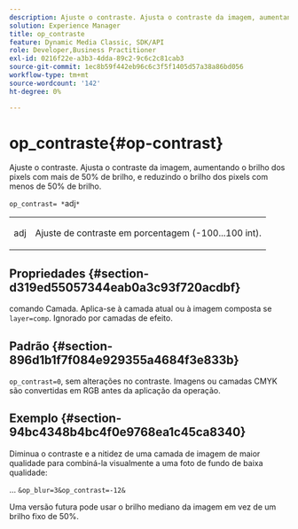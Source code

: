 ```yaml
---
description: Ajuste o contraste. Ajusta o contraste da imagem, aumentando o brilho dos pixels com mais de 50% de brilho, e reduzindo o brilho dos pixels com menos de 50% de brilho.
solution: Experience Manager
title: op_contraste
feature: Dynamic Media Classic, SDK/API
role: Developer,Business Practitioner
exl-id: 0216f22e-a3b3-4dda-89c2-9c6c2c81cab3
source-git-commit: 1ec8b59f442eb96c6c3f5f1405d57a38a86bd056
workflow-type: tm+mt
source-wordcount: '142'
ht-degree: 0%

---
```


# op_contraste{#op-contrast}

Ajuste o contraste. Ajusta o contraste da imagem, aumentando o brilho dos pixels com mais de 50% de brilho, e reduzindo o brilho dos pixels com menos de 50% de brilho.

`op_contrast= *`adj`*`

<table id="simpletable_8246802C74424A68A7A2EA5B50A89D42"> 
 <tr class="strow"> 
  <td class="stentry"> <p><span class="varname"> adj</span> </p> </td> 
  <td class="stentry"> <p>Ajuste de contraste em porcentagem (-100...100 int). </p></td> 
 </tr> 
</table>

## Propriedades {#section-d319ed55057344eab0a3c93f720acdbf}

comando Camada. Aplica-se à camada atual ou à imagem composta se `layer=comp`. Ignorado por camadas de efeito.

## Padrão {#section-896d1b1f7f084e929355a4684f3e833b}

`op_contrast=0`, sem alterações no contraste. Imagens ou camadas CMYK são convertidas em RGB antes da aplicação da operação.

## Exemplo {#section-94bc4348b4bc4f0e9768ea1c45ca8340}

Diminua o contraste e a nitidez de uma camada de imagem de maior qualidade para combiná-la visualmente a uma foto de fundo de baixa qualidade:

... `&op_blur=3&op_contrast=-12&`

Uma versão futura pode usar o brilho mediano da imagem em vez de um brilho fixo de 50%.
